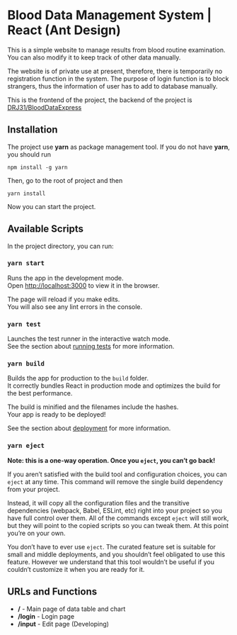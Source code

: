 # Blood Data Management System | React (Ant Design)

This is a simple website to manage results from blood routine examination. You can also modify it to keep track of other data manually. 

The website is of private use at present, therefore, there is temporarily no registration function in the system. The purpose of login function is to block strangers, thus the information of user has to add to database manually. 

This is the frontend of the project, the backend of the project is [DRJ31/BloodDataExpress](https://github.com/DRJ31/BloodData/Express)

## Installation
The project use **yarn** as package management tool. If you do not have **yarn**, you should run
```shell
npm install -g yarn
```
Then, go to the root of project and then
```shell
yarn install
```
Now you can start the project.

## Available Scripts

In the project directory, you can run:

### `yarn start`

Runs the app in the development mode.\
Open [http://localhost:3000](http://localhost:3000) to view it in the browser.

The page will reload if you make edits.\
You will also see any lint errors in the console.

### `yarn test`

Launches the test runner in the interactive watch mode.\
See the section about [running tests](https://facebook.github.io/create-react-app/docs/running-tests) for more information.

### `yarn build`

Builds the app for production to the `build` folder.\
It correctly bundles React in production mode and optimizes the build for the best performance.

The build is minified and the filenames include the hashes.\
Your app is ready to be deployed!

See the section about [deployment](https://facebook.github.io/create-react-app/docs/deployment) for more information.

### `yarn eject`

**Note: this is a one-way operation. Once you `eject`, you can’t go back!**

If you aren’t satisfied with the build tool and configuration choices, you can `eject` at any time. This command will remove the single build dependency from your project.

Instead, it will copy all the configuration files and the transitive dependencies (webpack, Babel, ESLint, etc) right into your project so you have full control over them. All of the commands except `eject` will still work, but they will point to the copied scripts so you can tweak them. At this point you’re on your own.

You don’t have to ever use `eject`. The curated feature set is suitable for small and middle deployments, and you shouldn’t feel obligated to use this feature. However we understand that this tool wouldn’t be useful if you couldn’t customize it when you are ready for it.

## URLs and Functions
- **/** - Main page of data table and chart
- **/login** - Login page
- **/input** - Edit page (Developing)